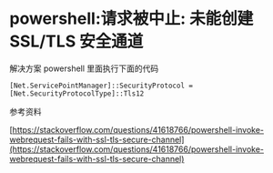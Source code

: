# powershell:请求被中止: 未能创建 SSL/TLS 安全通道

解决方案
powershell 里面执行下面的代码
```
[Net.ServicePointManager]::SecurityProtocol = [Net.SecurityProtocolType]::Tls12
```


参考资料

[https://stackoverflow.com/questions/41618766/powershell-invoke-webrequest-fails-with-ssl-tls-secure-channel](https://stackoverflow.com/questions/41618766/powershell-invoke-webrequest-fails-with-ssl-tls-secure-channel)